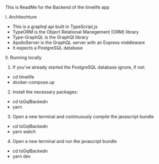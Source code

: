 This is ReadMe for the Backend of the timelife app

I. Architechture
* This is a graphql api built in TypeScript,js
* TypeORM is the Object Relational Manegement (ORM) library
* Type-GraphQL is the GraphQl library
* ApolloServer is the GraphQL server with an Express middleware
* It expects a PostgreSQL database


II. Running locally

1. If you've already started the PostgreSQL database ignore, if not:
* cd timelife
* docker-compose.up

2. Install the necessary packages:
* cd tsGqlBackedn
* yarn

3. Open a new terminal and continuously compile the javascript bundle
* cd tsGqlBackedn
* yarn watch 

4. Open a new terminal and run the javascript bundle
* cd tsGqlBackedn
* yarn dev




